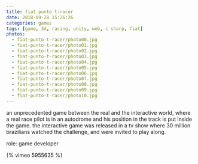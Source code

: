 ```yaml
---
title: fiat punto t-racer
date: 2018-09-28 15:26:26
categories: games
tags: [game, 3d, racing, unity, web, c sharp, fiat]
photos:
  - fiat-punto-t-racer/photo00.jpg
  - fiat-punto-t-racer/photo01.jpg
  - fiat-punto-t-racer/photo02.jpg
  - fiat-punto-t-racer/photo03.jpg
  - fiat-punto-t-racer/photo04.jpg
  - fiat-punto-t-racer/photo05.jpg
  - fiat-punto-t-racer/photo06.jpg
  - fiat-punto-t-racer/photo07.jpg
  - fiat-punto-t-racer/photo08.jpg
  - fiat-punto-t-racer/photo09.jpg
  - fiat-punto-t-racer/photo10.jpg
---
```

an unprecedented game between the real and the interactive world, where a real race pilot is in an autodrome and his position in the track is put inside the game. the interactive game was released in a tv show where 30 million brazilians watched the challenge, and were invited to play along.

role: game developer

{% vimeo 5955635 %}
